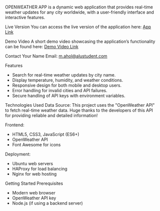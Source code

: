 OPENWEATHER APP is
a dynamic web application that provides real-time weather updates for any city worldwide, with a user-friendly interface and interactive features.

Live Version
You can access the live version of the application here: [App Link](http://monicaakoi.tech/)

Demo Video
A short demo video showcasing the application’s functionality can be found here: [Demo Video Link](https://www.youtube.com/watch?v=c3zNJXIZfQU)

Contact
Your Name 
Email: m.ahol@alustudent.com  

 Features
- Search for real-time weather updates by city name.
- Display temperature, humidity, and weather conditions.
- Responsive design for both mobile and desktop users.
- Error handling for invalid cities and API failures.
- Secure handling of API keys with environment variables.

Technologies Used
 Data Source:
This project uses the "OpenWeather API" to fetch real-time weather data. Huge thanks to the developers of this API for providing reliable and detailed information!

 Frontend:
- HTML5, CSS3, JavaScript (ES6+)
- OpenWeather API
- Font Awesome for icons

 Deployment:
- Ubuntu web servers
- HAProxy for load balancing
- Nginx for web hosting

Getting Started
 Prerequisites
- Modern web browser
- OpenWeather API key
- Node.js (if using a backend server)
